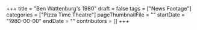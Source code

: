 +++
title = "Ben Wattenburg's 1980"
draft = false
tags = ["News Footage"]
categories = ["Pizza Time Theatre"]
pageThumbnailFile = ""
startDate = "1980-00-00"
endDate = ""
contributors = []
+++
